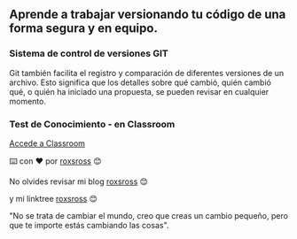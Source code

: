 ## Aprende a trabajar versionando tu código de una forma segura y en equipo.

### Sistema de control de versiones GIT

Git también facilita el registro y comparación de diferentes versiones de un archivo. Esto significa que los detalles sobre qué cambió, quién cambió qué, o quién ha iniciado una propuesta, se pueden revisar en cualquier momento.

### Test de Conocimiento - en Classroom

[Accede a Classroom](https://classroom.google.com/c/NDY4MTY2NTQ1MTUw?cjc=hqkfeal)

⌨️ con ❤️ por [roxsross](https://github.com/roxsross) 😊

No olvides revisar mi blog [roxsross](https://blog.295devops.com) 😊

y mi linktree [roxsross](https://roxs.295devops.com) 😊

"No se trata de cambiar el mundo, creo que creas un cambio pequeño, pero que te importe estás cambiando las cosas".

